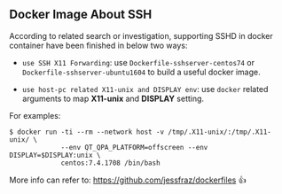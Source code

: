 ## Docker Image About SSH

According to related search or investigation, supporting SSHD in docker container have been finished in below two ways:

* `use SSH X11 Forwarding`: use `Dockerfile-sshserver-centos74` or `Dockerfile-sshserver-ubuntu1604` to build a useful docker image.

* `use host-pc related X11-unix and DISPLAY env`: use `docker` related arguments to map **X11-unix** and **DISPLAY** setting.

For examples:
```
$ docker run -ti --rm --network host -v /tmp/.X11-unix/:/tmp/.X11-unix/ \
             --env QT_QPA_PLATFORM=offscreen --env DISPLAY=$DISPLAY:unix \
             centos:7.4.1708 /bin/bash
```

More info can refer to: https://github.com/jessfraz/dockerfiles     :+1:
